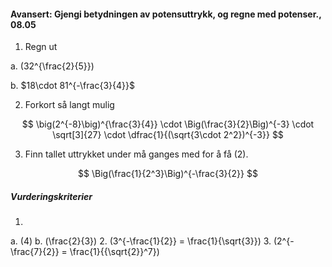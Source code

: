 #### Avansert: Gjengi betydningen av potensuttrykk, og regne med potenser.,  08.05

1. Regn ut

a. \(32^{\frac{2}{5}}\)

b. $18\cdot 81^{-\frac{3}{4}}$

2. Forkort så langt mulig

$$
\big(2^{-8}\big)^{\frac{3}{4}} \cdot \Big(\frac{3}{2}\Big)^{-3} \cdot \sqrt[3]{27} \cdot \dfrac{1}{(\sqrt{3\cdot 2^2})^{-3}}
$$ 

3. Finn tallet uttrykket under må ganges med for å få \(2\).

$$
\Big(\frac{1}{2^3}\Big)^{-\frac{3}{2}}
$$


##### Vurderingskriterier

1. 
a. \(4\)
b. \(\frac{2}{3}\)
2. \(3^{-\frac{1}{2}} = \frac{1}{\sqrt{3}}\)
3. \(2^{-\frac{7}{2}} = \frac{1}{{\sqrt{2}}^7}\) 

